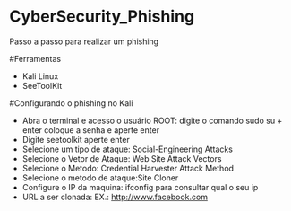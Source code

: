 # CyberSecurity_Phishing
Passo a passo para realizar um phishing

#Ferramentas
  - Kali Linux
  - SeeToolKit

#Configurando o phishing no Kali
  - Abra o terminal e acesso o usuário ROOT: digite o comando sudo su + enter coloque a senha e aperte enter
  - Digite seetoolkit aperte enter
  - Selecione um tipo de ataque: Social-Engineering Attacks
  - Selecione o Vetor de Ataque: Web Site Attack Vectors
  - Selecione o Metodo: Credential Harvester Attack Method
  - Selecione o metodo de ataque:Site Cloner
  - Configure o IP da maquina: ifconfig para consultar qual o seu ip
  - URL a ser clonada: EX.: http://www.facebook.com
